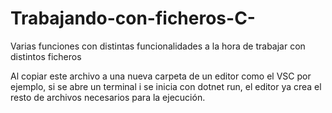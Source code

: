 # Trabajando-con-ficheros-C-
Varias funciones con distintas funcionalidades a la hora de trabajar con distintos ficheros

Al copiar este archivo a una nueva carpeta de un editor como el VSC por ejemplo, si se abre un terminal i se inicia con dotnet run, el editor ya crea el resto de archivos necesarios para la ejecución.
